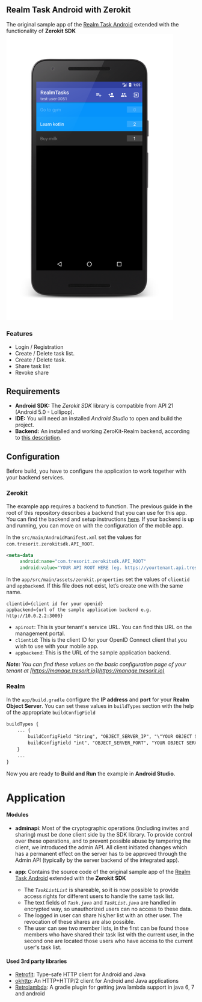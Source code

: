 ## Realm Task Android with Zerokit
The original sample app of the [Realm Task Android](https://github.com/realm-demos/realm-tasks/tree/master/RealmTasks%20Android) extended with the functionality of **Zerokit SDK**
<img src="../.images/android-sample-screenshot.png" alt="Android App screenshot" width="444"/>

### Features
* Login / Registration
* Create / Delete task list.
* Create / Delete task.
* Share task list
* Revoke share

## Requirements
  - **Android SDK:** The _Zerokit SDK_ library is compatible from API 21 (Android 5.0 - Lollipop).
  - **IDE:** You will need an installed _Android Studio_ to open and build the project.
  - **Backend:** An installed and working ZeroKit-Realm backend, according to [this description](https://github.com/tresorit/ZeroKit-Realm-encrypted-tasks).

## Configuration
Before build, you have to configure the application to work together with your backend services.

### Zerokit
The example app requires a backend to function. The previous guide in the root of this repository describes a backend that you can use for this app. You can find the backend and setup instructions [here](https://github.com/tresorit/ZeroKit-Realm-encrypted-tasks).
If your backend is up and running, you can move on with the configuration of the mobile app.

In the `src/main/AndroidManifest.xml` set the values for `com.tresorit.zerokitsdk.API_ROOT`.
```xml
<meta-data
     android:name="com.tresorit.zerokitsdk.API_ROOT"
     android:value="YOUR API ROOT HERE (eg. https://yourtenant.api.tresorit.io)"/>
```

In the `app/src/main/assets/zerokit.properties` set the values of `clientid` and `appbackend`. If this file does not exist, let’s create one with the same name.
```
clientid={client id for your openid}
appbackend={url of the sample application backend e.g. http://10.0.2.2:3000}
```

- `apiroot`: This is your tenant's service URL. You can find this URL on the management portal.
- `clientid`: This is the client ID for your OpenID Connect client that you wish to use with your mobile app.
- `appbackend`: This is the URL of the sample application backend.

_**Note:** You can find these values on the basic configuration page of your tenant at [https://manage.tresorit.io](https://manage.tresorit.io)_

### Realm
In the `app/build.gradle` configure the **IP address** and **port** for your **Realm Object Server**. You can set these values in `buildTypes` section with the help of the appropriate `buildConfigField`
```xml
buildTypes {
    ... {
        buildConfigField "String", "OBJECT_SERVER_IP", "\"YOUR OBJECT SERVER IP HERE e.g. 10.0.100.10\""
        buildConfigField "int", "OBJECT_SERVER_PORT", "YOUR OBJECT SERVER PORT HERE e.g. 9080"
    }
    ...
}
```

Now you are ready to **Build and Run** the example in **Android Studio**.

# Application

#### Modules
* **adminapi**: Most of the cryptographic operations (including invites and sharing) must be done client side by the SDK library. To provide control over these operations, and to prevent possible abuse by tampering the client, we introduced the admin API. All client initiated changes which has a permanent effect on the server has to be approved through the Admin API (typically by the server backend of the integrated app).

* **app**: Contains the source code of the original sample app of the [Realm Task Android](https://github.com/realm-demos/realm-tasks/tree/master/RealmTasks%20Android) extended with the **Zerokit SDK**
    * The _`TaskListList`_ is shareable, so it is now possible to provide access rights for different users to handle the same task list.
    * The text fields of _`Task.java`_ and _`TaskList.java`_ are handled in encrypted way, so unauthorized users can no access to these data.
    * The logged in user can share his/her list with an other user. The revocation of these shares are also possible.
    * The user can see two member lists, in the first can be found those members who have shared their task list with the current user, in the second one are located those users who have access to the current user's task list.
    
#### Used 3rd party libraries
- [Retrofit](https://github.com/square/retrofit): Type-safe HTTP client for Android and Java
- [okhttp](https://github.com/square/okhttp): An HTTP+HTTP/2 client for Android and Java applications
- [Retrolambda](https://github.com/evant/gradle-retrolambda): A gradle plugin for getting java lambda support in java 6, 7 and android